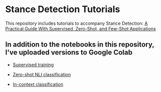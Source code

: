 # Stance Detection Tutorials

This repository includes tutorials to accompany Stance Detection: [A Practical Guide With Supervised, Zero-Shot, and Few-Shot Applications](https://drive.google.com/file/d/1LAbQ0zzBqXImq-Go38bSp6AqVvvYFwU0/view?usp=sharing)

## In addition to the notebooks in this repository, I've uploaded versions to Google Colab

* [Supervised training](https://colab.research.google.com/drive/1PvNNq-KywmMClfatNei6Zyf_Usqc9hKa?usp=sharing)

* [Zero-shot NLI classification](https://colab.research.google.com/drive/1YLmI2WMkIVpgeUobgMDVXkjf8JfbRxvW?usp=sharing)

* [In-context classification](https://colab.research.google.com/drive/19t-DTYY2PVXO6IGtCf9xsDit2PNCZ5jI?usp=sharing)